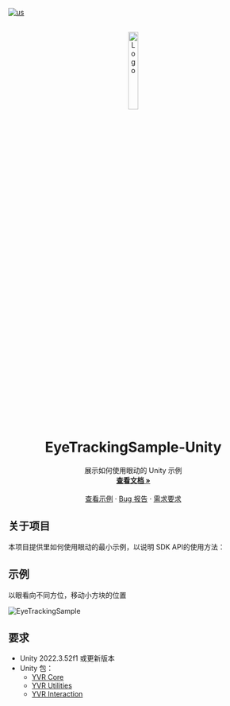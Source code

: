 [![us](https://img.shields.io/badge/lang-us-red.svg)](./README.md)

<!-- PROJECT LOGO -->
<br />
<div align="center">
  <a href="https://github.com/PlayForDreamDevelopers/DeviceSample-Unity">
    <img src="https://www.pfdm.cn/en/static/img/logo.2b1b07e.png" alt="Logo" width="20%">
  </a>

  <h1 align="center">EyeTrackingSample-Unity </h1>

  <p align="center">
    展示如何使用眼动的 Unity 示例
    <br />
    <a href="https://developer.pfdm.cn/yvrdoc/unity_CN/Documentation_CN~/MultiModalInteraction/EyeTracking.html"><strong>查看文档 »</strong></a>
    <br />
    <br />
    <a href="https://github.com/PlayForDreamDevelopers/EyeTrackingSample-Unity#示例">查看示例</a>
    &middot;
    <a href="https://github.com/PlayForDreamDevelopers/EyeTrackingSample-Unity/issues/new?labels=bug">Bug 报告</a>
    &middot;
    <a href="https://github.com/PlayForDreamDevelopers/EyeTrackingSample-Unity/issues/new?labels=enhancement">需求要求</a>
  </p>
</div>

## 关于项目

本项目提供里如何使用眼动的最小示例，以说明 SDK API的使用方法：

## 示例

以眼看向不同方位，移动小方块的位置

![EyeTrackingSample](https://github.com/user-attachments/assets/3639db05-eadf-427c-96b8-4064fd0fe472)


## 要求

-   Unity 2022.3.52f1 或更新版本
-   Unity 包：
    -   [YVR Core](https://github.com/PlayForDreamDevelopers/com.yvr.core-mirror)
    -   [YVR Utilities](https://github.com/PlayForDreamDevelopers/com.yvr.Utilities-mirror)
    -   [YVR Interaction](https://github.com/PlayForDreamDevelopers/com.yvr.interaction-mirror)
